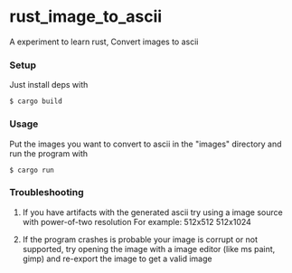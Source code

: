 
# rust_image_to_ascii
A experiment to learn rust, Convert images to ascii

### Setup
Just install deps with

    $ cargo build
### Usage
Put the images you want to convert to ascii in the "images" directory and run the program with
         
    $ cargo run
    
### Troubleshooting

1. If you have artifacts with the generated ascii try using a image source with power-of-two resolution
	For example:
	512x512
	512x1024

2. If the program crashes is probable your image is corrupt or not supported, try opening the image with a image editor (like ms paint, gimp) and re-export the image to get a valid image
